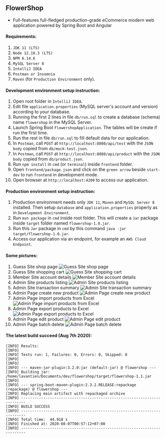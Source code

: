 FlowerShop
-
- Full-features full-fledged production-grade eCommerce modern web application powered by Spring Boot and Angular

#### Requirements:
1. `JDK 11 (LTS)`
2. `Node 12.18.3 (LTS)`
3. `NPM 6.14.6`
4. `MySQL Server 8`
5. `IntelliJ IDEA`
6. `Postman or Insomnia`
7. `Maven` (for `Production Environment` only).

#### Development environment setup instruction:
1. Open root folder in `IntelliJ IDEA`.
2. Edit file `application.properties` (MySQL server's account and version) according to your database.
3. Running the first 2 lines in file `db/run.sql` to create a database (schema) name `flowershop` in the MySQL Server. 
4. Launch Spring Boot `FlowershopApplication`. The tables will be create if run the first time.
5. Run the rest in file `db/run.sql` to fill default data for our application.
6. In `Postman`, call `POST` at `http://localhost:8080/api/test` with the `JSON body` copied from `db/mock-test.json`.
7. In `Postman`, call `POST` at `http://localhost:8080/api/product` with the `JSON body` copied from `db/product.json`.
8. Run `npm install` in `cmd` (or `terminal`) inside `frontend` folder.
9. Open `frontend/package.json` and click on the `green arrow` beside `start-dev` to run `frontend` in development mode.
10. Open browser at `http://localhost:4200` to access our application.

#### Production environment setup instruction:
1. Production environment needs only `JDK 11`, `Maven` and `MySQL Server 8` installed. Then setup `database` and `application.properties` properly as in `Development Environment`.
2. Run `mvn package` in `cmd` inside root folder. This will create a `Jar` package inside `target` folder named `flowershop-1.0.jar`.
3. Run this `Jar` package in `cmd` by this command `java -jar target/flowershop-1.0.jar`.
4. Access our application via an endpoint, for example an `AWS Cloud Endpoint`.

#### Some pictures:
1. Guess Site shop page
![Guess Site shop page](./project-pictures/2019-12-25_3.png)
2. Guess Site shopping cart
![Guess Site shopping cart](./project-pictures/2019-12-25_5.png)
3. Member Site account details
![Member Site account details](./project-pictures/2019-12-25_4.png)
4. Admin Site products listing
![Admin Site products listing](./project-pictures/2019-12-25.png)
5. Admin Site transaction summary
![Admin Site transaction summary](./project-pictures/2019-12-25_1.png)
6. Admin Page create new product
![Admin Page create new product](./project-pictures/2019-12-25_6.png)
7. Admin Page import products from Excel
![Admin Page import products from Excel](./project-pictures/2019-12-25_7.png)
8. Admin Page export products to Excel
![Admin Page export products to Excel](./project-pictures/2019-12-25_8.png)
9. Admin Page edit product
![Admin Page edit product](./project-pictures/2019-12-25_9.png)
10. Admin Page batch delete
![Admin Page batch delete](./project-pictures/2019-12-25_12.png)

#### The latest build succeed (Aug 7th 2020):
```
[INFO] Results:
[INFO] 
[INFO] Tests run: 1, Failures: 0, Errors: 0, Skipped: 0
[INFO] 
[INFO] 
[INFO] --- maven-jar-plugin:3.2.0:jar (default-jar) @ flowershop ---
[INFO] Building jar: /home/lavantien/Documents/dev/flowershop/target/flowershop-1.1.jar
[INFO] 
[INFO] --- spring-boot-maven-plugin:2.3.2.RELEASE:repackage (repackage) @ flowershop ---
[INFO] Replacing main artifact with repackaged archive
[INFO] ------------------------------------------------------------------------
[INFO] BUILD SUCCESS
[INFO] ------------------------------------------------------------------------
[INFO] Total time:  44.918 s
[INFO] Finished at: 2020-08-07T00:57:12+07:00
[INFO] ------------------------------------------------------------------------
```